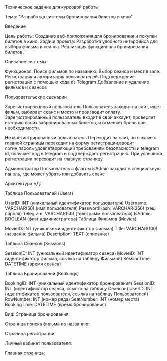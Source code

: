 Техническое задание для курсовой работы

Тема: "Разработка системы бронирования билетов в кино"

Введение

Цель работы: Создание веб-приложения для бронирования и покупки билетов в кино.
Задачи проекта:
Разработка удобного интерфейса для выбора фильма и сеанса.
Реализация функционала бронирования билетов.


Описание системы

Функционал:
Поиск фильмов по названию.
Выбор сеанса и мест в зале.
Регистрация и авторизация пользователей.
Подтверждение регистрации с помощью кода из Telegram
Добавление и удаление фильмов и сеансов

Пользовательские сценарии

Зарегистрированный пользователь
Пользователь заходит на сайт, ищет фильм, выбирает сеанс и место и производит оплату.
Зарегистрированный пользователь входит в свой аккаунт, проверяет историю своих забронированных билетов, и отменяет бронь при необходимости.

Незарегистрированный пользователь 
Переходит на сайт, по ссылке с 
главной страницы переходит на форму регистрации,вводит логин,пароль удовлетворяющий требованиям безопасности и telegram id, получает код в telegram и подтверждает регистрацию. При успешной регистрации переходит на главную страницу. 

Администратор
Пользователь с флагом isAdmin заходит в специальную панель, где может убрать или добавить сеанс

Архитектура БД:

Таблица Пользователей (Users)

UserID: INT (уникальный идентификатор пользователя)
Username: VARCHAR(50) (имя пользователя)
PasswordHash: VARCHAR(256) (хэш пароля)
Telegram: VARCHAR(50) (телеграмм пользователя)
IsAdmin: BOOLEAN (флаг администратора)
Таблица Фильмов (Movies)

MovieID: INT (уникальный идентификатор фильма)
Title: VARCHAR(100) (название фильма)
Description: TEXT (описание)

Таблица Сеансов (Sessions)

SessionID: INT (уникальный идентификатор сеанса)
MovieID: INT (идентификатор фильма, ссылка на таблицу Фильмов)
SessionTime: DATETIME (время сеанса)

Таблица Бронирований (Bookings)

BookingID: INT (уникальный идентификатор бронирования)
SessionID: INT (идентификатор сеанса, ссылка на таблицу Сеансов)
UserID: INT (идентификатор пользователя, ссылка на таблицу Пользователей)
RowNumber: INT (номер ряда)
SeatNumber: INT (номер места)
BookingTime: DATETIME (время бронирования)



Вид:
Страница бронирования:


Страница поиска фильма по названию:

Страница регистрации:


Личный кабинет пользователя:


Главная страница:





